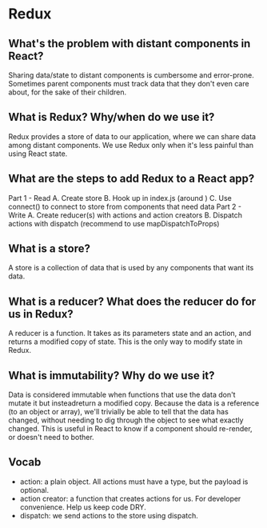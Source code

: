 # Redux

## What's the problem with distant components in React?

Sharing data/state to distant components is cumbersome and error-prone. Sometimes parent components must track data that they don't even care about, for the sake of their children.

## What is Redux? Why/when do we use it?

Redux provides a store of data to our application, where we can share data among distant components. We use Redux only when it's less painful than using React state.

## What are the steps to add Redux to a React app?

Part 1 - Read
  A. Create store
  B. Hook up <Provider> in index.js (around <App>)
  C. Use connect() to connect to store from components that need data
Part 2 - Write
  A. Create reducer(s) with actions and action creators
  B. Dispatch actions with dispatch (recommend to use mapDispatchToProps)

## What is a store?

A store is a collection of data that is used by any components that want its data.

## What is a reducer? What does the reducer do for us in Redux?

A reducer is a function. It takes as its parameters state and an action, and returns a modified copy of state. This is the only way to modify state in Redux.

## What is immutability? Why do we use it?

Data is considered immutable when functions that use the data don't mutate it but insteadreturn a modified copy. Because the data is a reference (to an object or array), we'll trivially be able to tell that the data has changed, without needing to dig through the object to see what exactly changed. This is useful in React to know if a component should re-render, or doesn't need to bother.

## Vocab

* action: a plain object. All actions must have a type, but the payload is optional.
* action creator: a function that creates actions for us. For developer convenience. Help us keep code DRY.
* dispatch: we send actions to the store using dispatch.